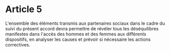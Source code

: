 # Article 5

  
 L'ensemble des éléments transmis aux partenaires sociaux dans le cadre du suivi du présent accord devra permettre de révéler tous les déséquilibres manifestes dans l'accès des hommes et des femmes aux différents dispositifs, en analyser les causes et prévoir si nécessaire les actions correctives.  
  
